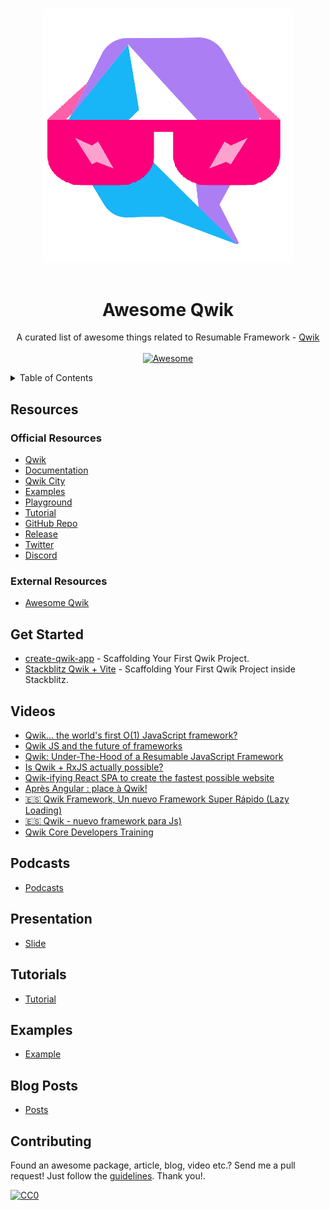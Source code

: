 <!--lint disable awesome-heading awesome-github awesome-toc double-link -->

<p align="center">
  <br>
  <img width="400" src="./assets/awesome-qwik.png" alt="logo of awesome-vite repository">
  <br>
  <br>
</p>

<h1 align='center'>Awesome Qwik</h1>

<p align='center'>
A curated list of awesome things related to Resumable Framework - <a href='https://github.com/BuilderIO/qwik'>Qwik</a>
<br><br>

<a href='https://github.com/sindresorhus/awesome'>
<img src='https://cdn.rawgit.com/sindresorhus/awesome/d7305f38d29fed78fa85652e3a63e154dd8e8829/media/badge.svg' alt='Awesome'>
</a>
</p>

<details>
<summary>Table of Contents</summary>

- [Resources](#resources)
  - [Official Resources](#official-resources)
  - [External Resources](#external-resources)
- [Get Started](#get-started)
- [Videos](#videos)
- [Podcasts](#podcasts)
- [Presentation](#presentation)
- [Tutorials](#tutorials)
- [Examples](#examples)
- [Blog Posts](#blog-posts)
- [Contributing](#contributing)

</details>

## Resources

### Official Resources

- [Qwik](https://qwik.builder.io/)
- [Documentation](https://qwik.builder.io/docs/overview/)
- [Qwik City](https://qwik.builder.io/qwikcity/overview/)
- [Examples](https://qwik.builder.io/examples/)
- [Playground](https://qwik.builder.io/playground)
- [Tutorial](https://qwik.builder.io/tutorial/welcome/overview/)
- [GitHub Repo](https://github.com/BuilderIO/qwik)
- [Release](https://github.com/BuilderIO/qwik/releases)
- [Twitter](https://twitter.com/QwikDev)
- [Discord](https://discord.com/invite/bNVSQmPzqy)

### External Resources

- [Awesome Qwik](https://github.com/qwik-design/awesome-qwik)

<!--### Tutorials-->

## Get Started

- [create-qwik-app](https://qwik.builder.io/docs/getting-started/#run-the-qwik-cli-in-your-shell) - Scaffolding Your First Qwik Project.
- [Stackblitz Qwik + Vite](https://qwik.new/) - Scaffolding Your First Qwik Project inside Stackblitz.

## Videos
- [Qwik… the world's first O(1) JavaScript framework?](https://www.youtube.com/watch?v=x2eF3YLiNhY)
- [Qwik JS and the future of frameworks](hhttps://www.youtube.com/watch?v=z14c3u9q8rI)
- [Qwik: Under-The-Hood of a Resumable JavaScript Framework](https://www.youtube.com/watch?v=BxGbnLb5i9Q)
- [Is Qwik + RxJS actually possible?](https://www.youtube.com/watch?v=qKCX7Qz1oG8)
- [Qwik-ifying React SPA to create the fastest possible website](https://www.youtube.com/watch?v=dbxP9FX5j2o)
- [Après Angular : place à Qwik!](https://www.youtube.com/watch?v=Ts2IWXMYiXk)
- [ 🇪🇸 Qwik Framework, Un nuevo Framework Super Rápido (Lazy Loading)](https://www.youtube.com/watch?v=kT-Y17mEUZs)
- [ 🇪🇸 Qwik - nuevo framework para Js)](https://www.youtube.com/watch?v=GzUMPnsDopM)
- [Qwik Core Developers Training](https://youtu.be/Mi7udzhcCDQ)
## Podcasts
- [Podcasts](https://github.com/qwik-design/)

## Presentation
- [Slide](https://github.com/qwik-design/)

## Tutorials
- [Tutorial](https://github.com/qwik-design/)

## Examples
- [Example](https://github.com/qwik-design/)

## Blog Posts
- [Posts](https://github.com/qwik-design/)


## Contributing
Found an awesome package, article, blog, video etc.? Send me a pull request! Just follow the [guidelines](CONTRIBUTING.md). Thank you!.


[![CC0](https://i.creativecommons.org/p/zero/1.0/88x31.png)](https://creativecommons.org/publicdomain/zero/1.0/)
